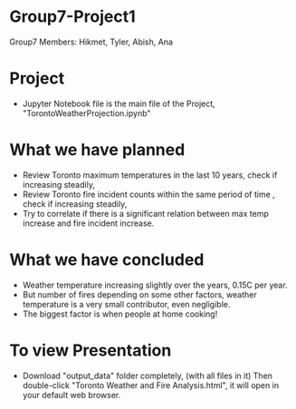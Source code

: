 # Group7-Project1
Group7 Members: Hikmet, Tyler, Abish, Ana

<h1>Project</h1>
<ul>
<li>Jupyter Notebook file is the main file of the Project, "TorontoWeatherProjection.ipynb"</li>
</ul>

<h1>What we have planned</h1>
<ul>
<li>Review Toronto maximum temperatures in the last 10 years, check if increasing steadily,</li>
<li>Review Toronto fire incident counts within the same period of time , check if increasing steadily,</li>
<li>Try to correlate if there is a significant relation between max temp increase and fire incident increase.</li>
</ul>

<h1>What we have concluded</h1>
<ul>
<li>Weather temperature increasing slightly over the years, 0.15C per year.</li>
<li>But number of fires depending on some other factors, weather temperature is a very small contributor, even negligible.</li>
<li>The biggest factor is when people at home cooking!</li>
</ul>


<h1>To view Presentation</h1>
<ul>
<li>Download "output_data" folder completely, (with all files in it)
Then double-click "Toronto Weather and Fire Analysis.html", it will open in your default web browser.</li>
</ul>
